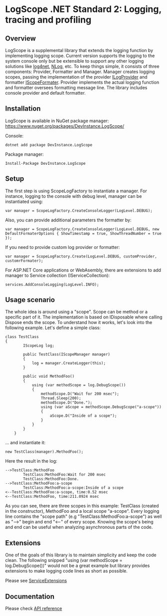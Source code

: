 # **LogScope** .NET Standard 2: Logging, tracing and profiling

## Overview
LogScope is a supplemental library that extends the logging function by implementing logging 
scope. Current version supports the logging to the system console only but be extensible to 
support any other logging solutions like [log4net](https://logging.apache.org/log4net/), [NLog](https://nlog-project.org/), etc. To keep things simple, it consists 
of three components: Provider, Formatter and Manager. Manager creates logging scopes, passing 
the implementation of the provider [ILogProvider](api/DevInstance.LogScope.ILogProvider.html) and formatter [IScopeFormater](api/DevInstance.LogScope.IScopeFormater.html). Provider implements 
the actual logging function and formatter oversees formatting message line. The library includes 
console provider and default formatter.

## Installation
LogScope is available in NuGet package manager: https://www.nuget.org/packages/DevInstance.LogScope/

Console:

    dotnet add package DevInstance.LogScope

Package manager:

    Install-Package DevInstance.LogScope

## Setup
The first step is using ScopeLogFactory to instantiate a manager. For instance, logging to the console with debug level, manager can be instantiated using:

    var manager = ScopeLogFactory.CreateConsoleLogger(LogLevel.DEBUG);

Also, you can provide additional parameters the formatter by:

    var manager = ScopeLogFactory.CreateConsoleLogger(LogLevel.DEBUG, new DefaultFormaterOptions { ShowTimestamp = true, ShowThreadNumber = true });

If you need to provide custom log provider or formatter:

    var manager = ScopeLogFactory.Create(LogLevel.DEBUG, customProvider, customrFormater);

For ASP.NET Core applications or WebAsembly, there are extensions to add manager to Service collection (IServiceCollection):

    services.AddConsoleLogging(LogLevel.INFO); 

## Usage scenario
The whole idea is around using a "scope". Scope can be method or a specific part of it. The implementation is based on IDisposable where calling Dispose ends the scope.
To understand how it works, let's look into the following example. Let's define a simple class:

    class TestClass
    {
            IScopeLog log;

            public TestClass(IScopeManager manager)
            {
                log = manager.CreateLogger(this);
            }

            public void MethodFoo()
            {
                using (var methodScope = log.DebugScope())
                {
                    methodScope.D("Wait for 200 msec");
                    Thread.Sleep(200);
                    methodScope.D("Done.");
                    using (var aScope = methodScope.DebugScope("a-scope"))
                    {
                        aScope.D("Inside of a scope");
                    }
                }
            }
        }

... and instantiate it:

    new TestClass(manager).MethodFoo();

Here the result in the log:

    -->TestClass:MethodFoo
            TestClass:MethodFoo:Wait for 200 msec
            TestClass:MethodFoo:Done.
    -->TestClass:MethodFoo:a-scope
            TestClass:MethodFoo:a-scope:Inside of a scope
    <--TestClass:MethodFoo:a-scope, time:0.52 msec
    <--TestClass:MethodFoo, time:211.0924 msec

As you can see, there are three scopes in this example: TestClass (created in the constructor), MethodFoo and a local scope "a-scope". 
Every logging line contains the "scope path" (e.g "TestClass:MethodFoo:a-scope") as well as "-->" begin and end "<--" of every scope. 
Knowing the scope's being and end can be useful when analyzing asynchronous parts of the code.

## Extensions
One of the goals of this library is to maintain simplicity and keep the code clean. 
The following snipped "using (var methodScope = log.DebugScope())" would not be a great 
example but library provides extensions to make logging code lines as short as possible.

Please see [ServiceExtensions](api/DevInstance.LogScope.Extensions.ServiceExtensions.html)

## Documentation
Please check [API reference](api/DevInstance.LogScope.html)

